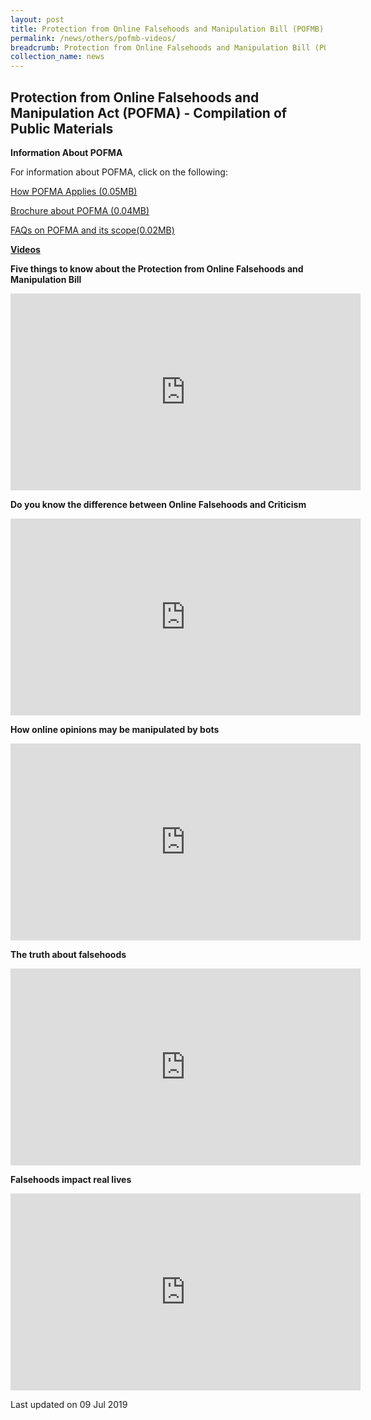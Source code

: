 ```yaml
---
layout: post
title: Protection from Online Falsehoods and Manipulation Bill (POFMB) Videos
permalink: /news/others/pofmb-videos/
breadcrumb: Protection from Online Falsehoods and Manipulation Bill (POFMB) Videos
collection_name: news
---
```


Protection from Online Falsehoods and Manipulation Act (POFMA) - Compilation of Public Materials
---

**Information About POFMA**

For information about POFMA, click on the following:


[How POFMA Applies (0.05MB)](/files/news/others/HowPOFMAApplies.pdf)

[Brochure about POFMA (0.04MB)](/files/news/others/POFMABrochure.pdf)

[FAQs on POFMA and its scope(0.02MB)](/files/news/others/POFMA-FAQs.pdf)

**<u>Videos</u>**

**Five things to know about the Protection from Online Falsehoods and Manipulation Bill**

<div class="bp-youtube">
<iframe width="560" height="315" src="https://www.youtube.com/embed/aFLHEu74ivw?rel=0" frameborder="0" allow="accelerometer; autoplay; encrypted-media; gyroscope; picture-in-picture" allowfullscreen></iframe>
</div>  

**Do you know the difference between Online Falsehoods and Criticism**

<div class="bp-youtube">
<iframe width="560" height="315" src="https://www.youtube.com/embed/4RCjEFeBq3U?rel=0" frameborder="0" allow="accelerometer; autoplay; encrypted-media; gyroscope; picture-in-picture" allowfullscreen></iframe>
</div>  

**How online opinions may be manipulated by bots**
<div class="bp-youtube">
<iframe width="560" height="315" src="https://www.youtube.com/embed/vD7-9GrdmJA?rel=0" frameborder="0" allow="accelerometer; autoplay; encrypted-media; gyroscope; picture-in-picture" allowfullscreen></iframe>
</div>    

**The truth about falsehoods**

<div class="bp-youtube">
<iframe width="560" height="315" src="https://www.youtube.com/embed/ZBgxtY17s3A?rel=0" frameborder="0" allow="accelerometer; autoplay; encrypted-media; gyroscope; picture-in-picture" allowfullscreen></iframe>
</div>    

**Falsehoods impact real lives**
<div class="bp-youtube">
<iframe width="560" height="315" src="https://www.youtube.com/embed/Kl-szjfIds8?rel=0" frameborder="0" allow="accelerometer; autoplay; encrypted-media; gyroscope; picture-in-picture" allowfullscreen></iframe>
</div>    

<p class="right-side-updated">Last updated on 09 Jul 2019</p> 
